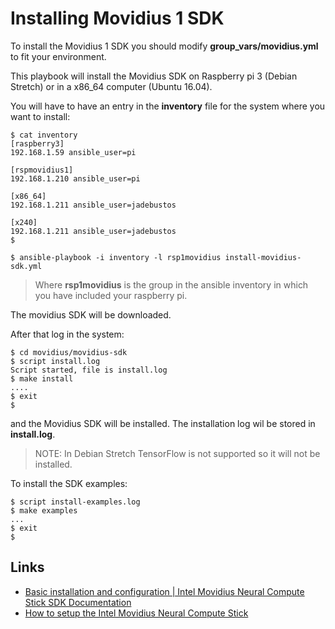 # Installing Movidius 1 SDK

To install the Movidius 1 SDK you should modify **group_vars/movidius.yml** to fit your environment.

This playbook will install the Movidius SDK on Raspberry pi 3 (Debian Stretch) or in a x86_64 computer (Ubuntu 16.04).

You will have to have an entry in the **inventory** file for the system where you want to install:

```
$ cat inventory
[raspberry3]
192.168.1.59 ansible_user=pi

[rspmovidius1]
192.168.1.210 ansible_user=pi

[x86_64]
192.168.1.211 ansible_user=jadebustos

[x240]
192.168.1.211 ansible_user=jadebustos
$
```

```
$ ansible-playbook -i inventory -l rsp1movidius install-movidius-sdk.yml
```

> Where **rsp1movidius** is the group in the ansible inventory in which you have included your raspberry pi.

The movidius SDK will be downloaded.

After that log in the system:

```
$ cd movidius/movidius-sdk
$ script install.log
Script started, file is install.log
$ make install
....
$ exit
$
```

and the Movidius SDK will be installed. The installation log wil be stored in **install.log**.

> NOTE: In Debian Stretch TensorFlow is not supported so it will not be installed.

To install the SDK examples:

```
$ script install-examples.log
$ make examples
...
$ exit
$
```

## Links

+ [Basic installation and configuration | Intel Movidius Neural Compute Stick SDK Documentation](https://movidius.github.io/ncsdk/install.html)
+ [How to setup the Intel Movidius Neural Compute Stick](https://www.freecodecamp.org/news/how-to-set-up-the-intel-movidius-neural-compute-stick-b9db16d493a7/)
